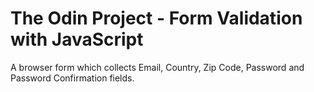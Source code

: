 # The Odin Project - Form Validation with JavaScript
 A browser form which collects Email, Country, Zip Code, Password and Password Confirmation fields.
